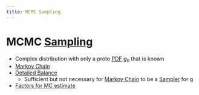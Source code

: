 ```yaml
---
title: MCMC Sampling
---
```


# MCMC [Sampling](Sampling)
- Complex distribution with only a proto [PDF](PDF.md) $g_{0}$ that is known
- [Markov Chain](Markov%20Chain.md)
- [Detailed Balance](Detailed%20Balance.md)
	- Sufficient but not necessary for [Markov Chain](Markov%20Chain.md) to be a [Sampler](Sampler.md) for g
- [Factors for MC estimate](Factors%20for%20MC%20estimate.md)


































































































